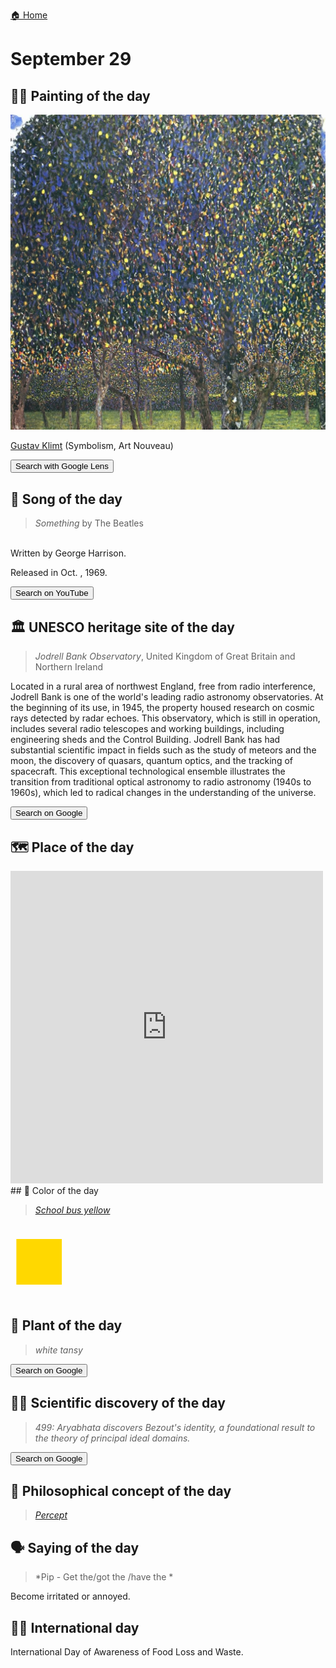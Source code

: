 
[🏠 Home](../../index.md)

# September 29

## 🧑‍🎨 Painting of the day

<img width="600" src="../img/Gustav_Klimt_7.jpg">

[Gustav Klimt](http://en.wikipedia.org/wiki/Gustav_Klimt) (Symbolism, Art Nouveau)

<button class="btn btn-success"
onclick=" window.open('https://lens.google.com/uploadbyurl?url=https://iretes.github.io/one-a-day/data/img/Gustav_Klimt_7.jpg','_blank')">
Search with Google Lens
</button>

## 🎼 Song of the day

> *Something*
by The Beatles

<br />Written by George Harrison.

Released in Oct. , 1969.

<button class="btn btn-success"
onclick=" window.open('http://www.youtube.com/search?q=Something by The Beatles','_blank')">
Search on YouTube
</button>

## 🏛️ UNESCO heritage site of the day

> *Jodrell Bank Observatory*, United Kingdom of Great Britain and Northern Ireland

<p>Located in a rural area of northwest England, free from radio interference, Jodrell Bank is one of the world's leading radio astronomy observatories. At the beginning of its use, in 1945, the property housed research on cosmic rays detected by radar echoes. This observatory, which is still in operation, includes several radio telescopes and working buildings, including engineering sheds and the Control Building. Jodrell Bank has had substantial scientific impact in fields such as the study of meteors and the moon, the discovery of quasars, quantum optics, and the tracking of spacecraft. This exceptional technological ensemble illustrates the transition from traditional optical astronomy to radio astronomy (1940s to 1960s), which led to radical changes in the understanding of the universe.</p>

<button class="btn btn-success"
onclick=" window.open('http://www.google.com/search?q=Jodrell Bank Observatory','_blank')">
Search on Google
</button>

## 🗺️ Place of the day

<iframe
src="https://www.mapcrunch.com"
name="mapcrunch"
width="500"
height="500"
allowTransparency="true"
scrolling="no"
frameborder="0"
>
</iframe>
## 🎨 Color of the day

> *[School bus yellow](https://en.wikipedia.org/wiki/School_bus_yellow)*

<div style="color:#FFD800; font-size: 100px;">&#9632;</div>

## 🌿 Plant of the day

> *white tansy*

<button class="btn btn-success"
onclick=" window.open('http://www.google.com/search?q=white tansy','_blank')">
Search on Google
</button>

## 🧑‍🔬 Scientific discovery of the day

> *499: Aryabhata discovers Bezout's identity, a foundational result to the theory of principal ideal domains.*

<button class="btn btn-success"
onclick=" window.open('http://www.google.com/search?q=499: Aryabhata discovers Bezout s identity, a foundational result to the theory of principal ideal domains.','_blank')"> 
Search on Google
</button>

## 💭 Philosophical concept of the day

> *[Percept](https://en.wikipedia.org/wiki/Percept)*

## 🗣️ Saying of the day

> *Pip - Get the/got the /have the *

Become irritated or annoyed. 

## 🏳️‍🌈 International day

International Day of Awareness of Food Loss and Waste.